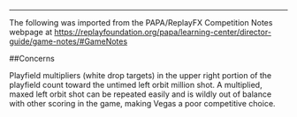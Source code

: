 ***
The following was imported from the PAPA/ReplayFX Competition Notes webpage at https://replayfoundation.org/papa/learning-center/director-guide/game-notes/#GameNotes

##Concerns
            
Playfield multipliers (white drop targets) in the upper right portion of the playfield count toward the untimed left orbit million shot. A multiplied, maxed left orbit shot can be repeated easily and is wildly out of balance with other scoring in the game, making Vegas a poor competitive choice.